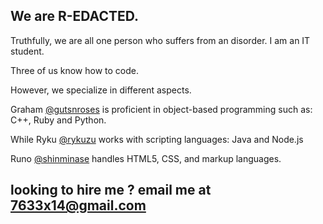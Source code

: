## We are R-EDACTED.

Truthfully, we are all one person who suffers from an disorder. I am an IT student.

Three of us know how to code.

However, we specialize in different aspects.


Graham [@gutsnroses](https://github.com/gutsnroses) is proficient in object-based programming such as: C++, Ruby and Python.

While Ryku [@rykuzu](https://github.com/rykuzu) works with scripting languages: Java and Node.js

Runo [@shinminase](https://github.com/shinminase) handles HTML5, CSS, and markup languages. 

## looking to hire me ? email me at 7633x14@gmail.com
